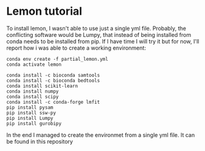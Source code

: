 # Lemon tutorial

To install lemon, I wasn't able to use just a single yml file. Probably, the conflicting software would be Lumpy, that instead of being installed from conda needs to be installed from pip. If I have time I will try it
but for now, I'll report how i was able to create a working environment:

```
conda env create -f partial_lemon.yml
conda activate lemon

conda install -c bioconda samtools
conda install -c bioconda bedtools
conda install scikit-learn
conda install numpy
conda install scipy
conda install -c conda-forge lmfit
pip install pysam
pip install ssw-py
pip install Lumpy
pip install gurobipy
```
In the end I managed to create the environmet from a single yml file. It can be found in this repository
